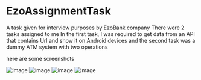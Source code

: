# EzoAssignmentTask
A task given for interview purposes by EzoBank company
There were 2 tasks assigned to me
In the first task, I was required to get data from an API that contains Url and show it on Android devices
and the second task was a dummy ATM system with two operations 

here are some screenshots

![image](https://github.com/tarique16/EzoAssignmentTask/assets/71311820/853510ab-8ca8-41d9-911e-e76f48bc62bd) ![image](https://github.com/tarique16/EzoAssignmentTask/assets/71311820/d7c3ec48-a5e5-4dc6-b674-8338c78806a5)
![image](https://github.com/tarique16/EzoAssignmentTask/assets/71311820/4d1d8a05-b06d-4740-ae0d-5df0bfd69ca0) ![image](https://github.com/tarique16/EzoAssignmentTask/assets/71311820/1ef81142-614b-4820-a344-8852f85d75b7)



